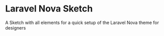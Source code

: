 # Laravel Nova Sketch
A Sketch with all elements for a quick setup of the Laravel Nova theme for designers
